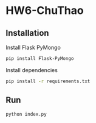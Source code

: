 # HW6-ChuThao
## Installation
Install Flask PyMongo 

```sh
pip install Flask-PyMongo
```

Install dependencies

```sh
pip install -r requirements.txt
```


## Run
```sh 
python index.py
```

